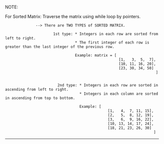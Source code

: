 NOTE:

For Sorted Matrix: Traverse the matrix using while loop by pointers. 


                  --> There are TWO TYPES of SORTED MATRIX. 
                  
                          1st type: * Integers in each row are sorted from left to right.
                                    * The first integer of each row is greater than the last integer of the previous row.
                                    
                                    Example: matrix = [
                                                        [1,   3,  5,  7],
                                                        [10, 11, 16, 20],
                                                        [23, 30, 34, 50]
                                                                         ]
                                                                         
                                                                         
                            2nd type: * Integers in each row are sorted in ascending from left to right.
                                      * Integers in each column are sorted in ascending from top to bottom.
                                      
                                      Example: [
                                                   [1,   4,  7, 11, 15],
                                                   [2,   5,  8, 12, 19],
                                                   [3,   6,  9, 16, 22],
                                                   [10, 13, 14, 17, 24],
                                                   [18, 21, 23, 26, 30]
                                                                        ]
                                                                        
   ********************************************************************************************************************************************************************
